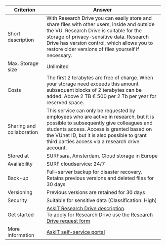 |Criterion|Answer|
|--------|------|
|Short description| With Research Drive you can easily store and share files with other users, inside and outside the VU. Research Drive is suitable for the storage of privacy-sensitive data. Research Drive has version control, which allows you to restore older versions of files yourself if necessary.|
|Max. Storage size| Unlimited|
|Costs | The first 2 terabytes are free of charge. When your storage need exceeds this amount subsequent blocks of 2 terabytes can be added. Above 2 TB € 500 per 2 Tb per year for reserved space.|
|Sharing and collaboration|This service can only be requested by employees who are active in research, but it is possible to subsequently give colleagues and students access. Access is granted based on the VUnet ID, but it is also possible to grant third parties access via a research drive account.|
|Stored at|SURFsara, Amsterdam. Cloud storage in Europe|
|Availability|SURF cloudservice: 24/7|
|Back-up|Full-server backup for disaster recovery. <br>Retains previous versions and deleted files for 30 days|
|Versioning|Previous versions are retained for 30 days|
|Security|Suitable for sensitive data (Classification: High)|
|Get started|[AskIT Research Drive description](https://askit.vu.nl/tas/public/ssp/content/detail/service?unid=2403f13d68d84c91b426d53812786559&from=d24d0bb4-3ed9-4973-a2db-40c86540fc2c). <br> To apply for Research Drive use the [Research Drive request form](https://askit.vu.nl/tas/public/ssp/content/serviceflow?unid=3a1d3d68998f42baa6ae1febe80c4d80&from=d24d0bb4-3ed9-4973-a2db-40c86540fc2c&openedFromService=true)|
|More information|[AskIT self-service portal](https://askit.vu.nl/tas/public/ssp/content/detail/service?unid=2403f13d68d84c91b426d53812786559&from=d24d0bb4-3ed9-4973-a2db-40c86540fc2c)|
